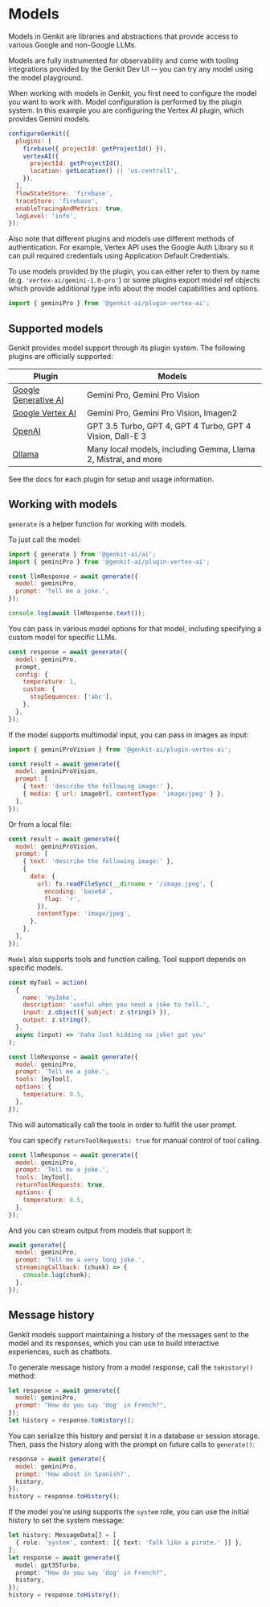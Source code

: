 # Models

Models in Genkit are libraries and abstractions that provide access to various
Google and non-Google LLMs.

Models are fully instrumented for observability and come with tooling
integrations provided by the Genkit Dev UI -- you can try any model using the
model playground.

When working with models in Genkit, you first need to configure the model you
want to work with. Model configuration is performed by the plugin system. In
this example you are configuring the Vertex AI plugin, which provides Gemini
models.

```js
configureGenkit({
  plugins: [
    firebase({ projectId: getProjectId() }),
    vertexAI({
      projectId: getProjectId(),
      location: getLocation() || 'us-central1',
    }),
  ],
  flowStateStore: 'firebase',
  traceStore: 'firebase',
  enableTracingAndMetrics: true,
  logLevel: 'info',
});
```

Also note that different plugins and models use different methods of
authentication. For example, Vertex API uses the Google Auth Library so it can
pull required credentials using Application Default Credentials.

To use models provided by the plugin, you can either refer to them by name (e.g.
`'vertex-ai/gemini-1.0-pro'`) or some plugins export model ref objects which
provide additional type info about the model capabilities and options.

```js
import { geminiPro } from '@genkit-ai/plugin-vertex-ai';
```

## Supported models

Genkit provides model support through its plugin system. The following plugins
are officially supported:

| Plugin                    | Models                                                         |
| ------------------------- | -------------------------------------------------------------- |
| [Google Generative AI][1] | Gemini Pro, Gemini Pro Vision                                  |
| [Google Vertex AI][2]     | Gemini Pro, Gemini Pro Vision, Imagen2                         |
| [OpenAI][3]               | GPT 3.5 Turbo, GPT 4, GPT 4 Turbo, GPT 4 Vision, Dall-E 3      |
| [Ollama][4]               | Many local models, including Gemma, Llama 2, Mistral, and more |

[1]: plugins/google-genai.md
[2]: plugins/vertex-ai.md
[3]: plugins/openai.md
[4]: plugins/ollama.md

See the docs for each plugin for setup and usage information.

## Working with models

`generate` is a helper function for working with models.

To just call the model:

```javascript
import { generate } from '@genkit-ai/ai';
import { geminiPro } from '@genkit-ai/plugin-vertex-ai';

const llmResponse = await generate({
  model: geminiPro,
  prompt: 'Tell me a joke.',
});

console.log(await llmResponse.text());
```

You can pass in various model options for that model, including specifying a
custom model for specific LLMs.

```javascript
const response = await generate({
  model: geminiPro,
  prompt,
  config: {
    temperature: 1,
    custom: {
      stopSequences: ['abc'],
    },
  },
});
```

If the model supports multimodal input, you can pass in images as input:

```javascript
import { geminiProVision } from '@genkit-ai/plugin-vertex-ai';

const result = await generate({
  model: geminiProVision,
  prompt: [
    { text: 'describe the following image:' },
    { media: { url: imageUrl, contentType: 'image/jpeg' } },
  ],
});
```

Or from a local file:

```javascript
const result = await generate({
  model: geminiProVision,
  prompt: [
    { text: 'describe the following image:' },
    {
      data: {
        url: fs.readFileSync(__dirname + '/image.jpeg', {
          encoding: 'base64',
          flag: 'r',
        }),
        contentType: 'image/jpeg',
      },
    },
  ],
});
```

`Model` also supports tools and function calling. Tool support depends on
specific models.

```javascript
const myTool = action(
  {
    name: 'myJoke',
    description: 'useful when you need a joke to tell.',
    input: z.object({ subject: z.string() }),
    output: z.string(),
  },
  async (input) => 'haha Just kidding no joke! got you'
);

const llmResponse = await generate({
  model: geminiPro,
  prompt: 'Tell me a joke.',
  tools: [myTool],
  options: {
    temperature: 0.5,
  },
});
```

This will automatically call the tools in order to fulfill the user prompt.

You can specify `returnToolRequests: true` for manual control of tool calling.

```javascript
const llmResponse = await generate({
  model: geminiPro,
  prompt: 'Tell me a joke.',
  tools: [myTool],
  returnToolRequests: true,
  options: {
    temperature: 0.5,
  },
});
```

And you can stream output from models that support it:

```javascript
await generate({
  model: geminiPro,
  prompt: 'Tell me a very long joke.',
  streamingCallback: (chunk) => {
    console.log(chunk);
  },
});
```

## Message history

Genkit models support maintaining a history of the messages sent to the model
and its responses, which you can use to build interactive experiences, such as
chatbots.

To generate message history from a model response, call the `toHistory()`
method:

```js
let response = await generate({
  model: geminiPro,
  prompt: "How do you say 'dog' in French?",
});
let history = response.toHistory();
```

You can serialize this history and persist it in a database or session storage.
Then, pass the history along with the prompt on future calls to `generate()`:

```js
response = await generate({
  model: geminiPro,
  prompt: 'How about in Spanish?',
  history,
});
history = response.toHistory();
```

If the model you're using supports the `system` role, you can use the initial
history to set the system message:

```ts
let history: MessageData[] = [
  { role: 'system', content: [{ text: 'Talk like a pirate.' }] },
];
let response = await generate({
  model: gpt35Turbo,
  prompt: "How do you say 'dog' in French?",
  history,
});
history = response.toHistory();
```
